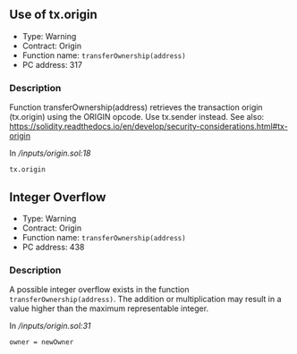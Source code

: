 

## Use of tx.origin

- Type: Warning
- Contract: Origin
- Function name: `transferOwnership(address)`
- PC address: 317



### Description

Function transferOwnership(address) retrieves the transaction origin (tx.origin) using the ORIGIN opcode. Use tx.sender instead.
See also: https://solidity.readthedocs.io/en/develop/security-considerations.html#tx-origin

In *<TESTDATA>/inputs/origin.sol:18*

```
tx.origin
```


## Integer Overflow 

- Type: Warning
- Contract: Origin
- Function name: `transferOwnership(address)`
- PC address: 438



### Description

A possible integer overflow exists in the function `transferOwnership(address)`.
The addition or multiplication may result in a value higher than the maximum representable integer.

In *<TESTDATA>/inputs/origin.sol:31*

```
owner = newOwner
```
